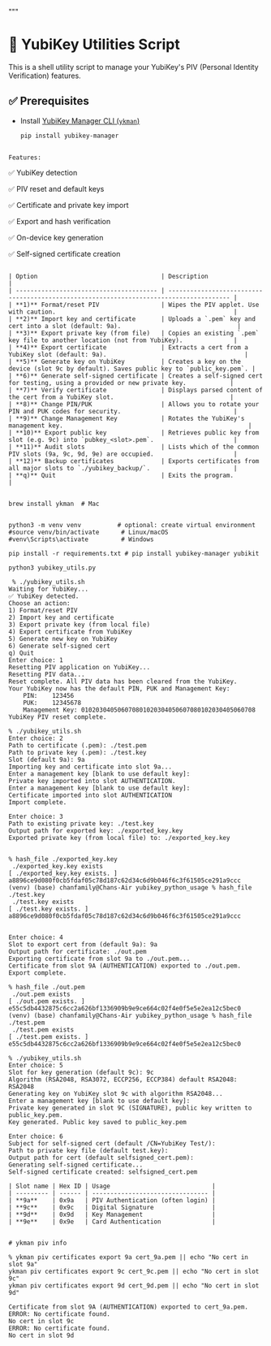 """
# 🔐 YubiKey Utilities Script

This is a shell utility script to manage your YubiKey's PIV (Personal Identity Verification) features.

## ✅ Prerequisites

- Install [YubiKey Manager CLI (`ykman`)](https://developers.yubico.com/yubikey-manager/)
  ```bash
  pip install yubikey-manager
```

Features:
```
✅ YubiKey detection

✅ PIV reset and default keys

✅ Certificate and private key import

✅ Export and hash verification

✅ On-device key generation

✅ Self-signed certificate creation
```

| Option                                  | Description                                                                             |
| --------------------------------------- | --------------------------------------------------------------------------------------- |
| **1)** Format/reset PIV                 | Wipes the PIV applet. Use with caution.                                                 |
| **2)** Import key and certificate       | Uploads a `.pem` key and cert into a slot (default: 9a).                                |
| **3)** Export private key (from file)   | Copies an existing `.pem` key file to another location (not from YubiKey).              |
| **4)** Export certificate               | Extracts a cert from a YubiKey slot (default: 9a).                                      |
| **5)** Generate key on YubiKey          | Creates a key on the device (slot 9c by default). Saves public key to `public_key.pem`. |
| **6)** Generate self-signed certificate | Creates a self-signed cert for testing, using a provided or new private key.            |
| **7)** Verify certificate               | Displays parsed content of the cert from a YubiKey slot.                                |
| **8)** Change PIN/PUK                   | Allows you to rotate your PIN and PUK codes for security.                               |
| **9)** Change Management Key            | Rotates the YubiKey's management key.                                                   |
| **10)** Export public key               | Retrieves public key from slot (e.g. 9c) into `pubkey_<slot>.pem`.                      |
| **11)** Audit slots                     | Lists which of the common PIV slots (9a, 9c, 9d, 9e) are occupied.                      |
| **12)** Backup certificates             | Exports certificates from all major slots to `./yubikey_backup/`.                       |
| **q)** Quit                             | Exits the program.                                                                      |


brew install ykman  # Mac


python3 -m venv venv          # optional: create virtual environment
#source venv/bin/activate      # Linux/macOS
#venv\Scripts\activate         # Windows

pip install -r requirements.txt # pip install yubikey-manager yubikit

python3 yubikey_utils.py

 % ./yubikey_utils.sh
Waiting for YubiKey...
✅ YubiKey detected.
Choose an action:
1) Format/reset PIV
2) Import key and certificate
3) Export private key (from local file)
4) Export certificate from YubiKey
5) Generate new key on YubiKey
6) Generate self-signed cert
q) Quit
Enter choice: 1
Resetting PIV application on YubiKey...
Resetting PIV data...
Reset complete. All PIV data has been cleared from the YubiKey.
Your YubiKey now has the default PIN, PUK and Management Key:
	PIN:	123456
	PUK:	12345678
	Management Key:	010203040506070801020304050607080102030405060708
YubiKey PIV reset complete.

% ./yubikey_utils.sh
Enter choice: 2
Path to certificate (.pem): ./test.pem
Path to private key (.pem): ./test.key
Slot (default 9a): 9a
Importing key and certificate into slot 9a...
Enter a management key [blank to use default key]: 
Private key imported into slot AUTHENTICATION.
Enter a management key [blank to use default key]: 
Certificate imported into slot AUTHENTICATION
Import complete.

Enter choice: 3
Path to existing private key: ./test.key
Output path for exported key: ./exported_key.key
Exported private key (from local file) to: ./exported_key.key


% hash_file ./exported_key.key
 ./exported_key.key exists
[ ./exported_key.key exists. ]
a8896ce9d080f0cb5fdaf05c78d187c62d34c6d9b046f6c3f61505ce291a9ccc
(venv) (base) chanfamily@Chans-Air yubikey_python_usage % hash_file ./test.key
 ./test.key exists
[ ./test.key exists. ]
a8896ce9d080f0cb5fdaf05c78d187c62d34c6d9b046f6c3f61505ce291a9ccc


Enter choice: 4
Slot to export cert from (default 9a): 9a
Output path for certificate: ./out.pem
Exporting certificate from slot 9a to ./out.pem...
Certificate from slot 9A (AUTHENTICATION) exported to ./out.pem.
Export complete.

% hash_file ./out.pem 
 ./out.pem exists
[ ./out.pem exists. ]
e55c5db4432875c6cc2a626bf1336909b9e9ce664c02f4e0f5e5e2ea12c5bec0
(venv) (base) chanfamily@Chans-Air yubikey_python_usage % hash_file ./test.pem
 ./test.pem exists
[ ./test.pem exists. ]
e55c5db4432875c6cc2a626bf1336909b9e9ce664c02f4e0f5e5e2ea12c5bec0

% ./yubikey_utils.sh
Enter choice: 5
Slot for key generation (default 9c): 9c
Algorithm (RSA2048, RSA3072, ECCP256, ECCP384) default RSA2048: RSA2048
Generating key on YubiKey slot 9c with algorithm RSA2048...
Enter a management key [blank to use default key]: 
Private key generated in slot 9C (SIGNATURE), public key written to public_key.pem.
Key generated. Public key saved to public_key.pem

Enter choice: 6
Subject for self-signed cert (default /CN=YubiKey Test/): 
Path to private key file (default test.key): 
Output path for cert (default selfsigned_cert.pem): 
Generating self-signed certificate...
Self-signed certificate created: selfsigned_cert.pem

| Slot name | Hex ID | Usage                            |
| --------- | ------ | -------------------------------- |
| **9a**    | 0x9a   | PIV Authentication (often login) |
| **9c**    | 0x9c   | Digital Signature                |
| **9d**    | 0x9d   | Key Management                   |
| **9e**    | 0x9e   | Card Authentication              |


# ykman piv info

% ykman piv certificates export 9a cert_9a.pem || echo "No cert in slot 9a"
ykman piv certificates export 9c cert_9c.pem || echo "No cert in slot 9c"
ykman piv certificates export 9d cert_9d.pem || echo "No cert in slot 9d"

Certificate from slot 9A (AUTHENTICATION) exported to cert_9a.pem.
ERROR: No certificate found.
No cert in slot 9c
ERROR: No certificate found.
No cert in slot 9d





